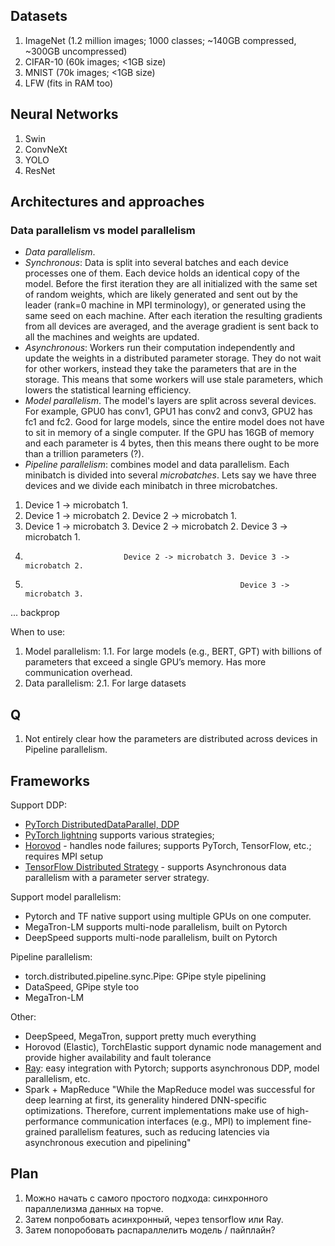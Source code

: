 
## Datasets
1. ImageNet (1.2 million images; 1000 classes; ~140GB compressed, ~300GB uncompressed)
2. CIFAR-10 (60k images; <1GB size)
3. MNIST (70k images; <1GB size)
4. LFW (fits in RAM too)

## Neural Networks
1. Swin
2. ConvNeXt
3. YOLO
4. ResNet

## Architectures and approaches

### Data parallelism vs model parallelism

- *Data parallelism*. 
-   *Synchronous*: Data is split into several batches and each device processes one of them. Each device holds an identical copy of the model. Before the first iteration they are all initialized with the same set of random weights, which are likely generated and sent out by the leader (rank=0 machine in MPI terminology), or generated using the same seed on each machine. After each iteration the resulting gradients from all devices are averaged, and the average gradient is sent back to all the machines and weights are updated.
-   *Asynchronous*: Workers run their computation independently and update the weights in a distributed parameter storage. They do not wait for other workers, instead they take the parameters that are in the storage. This means that some workers will use stale parameters, which lowers the statistical learning efficiency.
- *Model parallelism*. The model's layers are split across several devices. For example, GPU0 has conv1, GPU1 has conv2 and conv3, GPU2 has fc1 and fc2. Good for large models, since the entire model does not have to sit in memory of a single computer. If the GPU has 16GB of memory and each parameter is 4 bytes, then this means there ought to be more than a trillion parameters (?).
- *Pipeline parallelism*: combines model and data parallelism. Each minibatch is divided into several *microbatches*. Lets say we have three devices and we divide each minibatch in three microbatches. 
1. Device 1 -> microbatch 1.
2. Device 1 -> microbatch 2. Device 2 -> microbatch 1.
3. Device 1 -> microbatch 3. Device 2 -> microbatch 2. Device 3 -> microbatch 1.
4.                           Device 2 -> microbatch 3. Device 3 -> microbatch 2.
5.                                                     Device 3 -> microbatch 3.
... backprop


When to use:
1. Model parallelism:
1.1. For large models (e.g., BERT, GPT) with billions of parameters that exceed a single GPU’s memory. Has more communication overhead.
2. Data parallelism:
2.1. For large datasets

## Q
1. Not entirely clear how the parameters are distributed across devices in Pipeline parallelism.

## Frameworks

Support DDP:
- [PyTorch DistributedDataParallel, DDP]()
- [PyTorch lightning]() supports various strategies;
- [Horovod]() - handles node failures; supports PyTorch, TensorFlow, etc.; requires MPI setup
- [TensorFlow Distributed Strategy]() - supports Asynchronous data parallelism with a parameter server strategy.

Support model parallelism:
- Pytorch and TF native support using multiple GPUs on one computer.
- MegaTron-LM supports multi-node parallelism, built on Pytorch
- DeepSpeed supports multi-node parallelism, built on Pytorch

Pipeline parallelism:
- torch.distributed.pipeline.sync.Pipe: GPipe style pipelining
- DataSpeed, GPipe style too
- MegaTron-LM

Other:
- DeepSpeed, MegaTron, support pretty much everything
- Horovod (Elastic), TorchElastic support dynamic node management and provide higher availability and fault tolerance
- [Ray](https://www.oreilly.com/library/view/learning-ray/9781098117214/): easy integration with Pytorch; supports asynchronous DDP, model parallelism, etc.
- Spark + MapReduce
"While the MapReduce model was successful for deep learning at first, its generality hindered
DNN-specific optimizations. Therefore, current implementations make use of high-performance
communication interfaces (e.g., MPI) to implement fine-grained parallelism features, such as
reducing latencies via asynchronous execution and pipelining"


## Plan

1. Можно начать с самого простого подхода: синхронного параллелизма данных на торче.
2. Затем попробовать асинхронный, через tensorflow или Ray.
3. Затем попоробовать распараллелить модель / пайплайн? 
